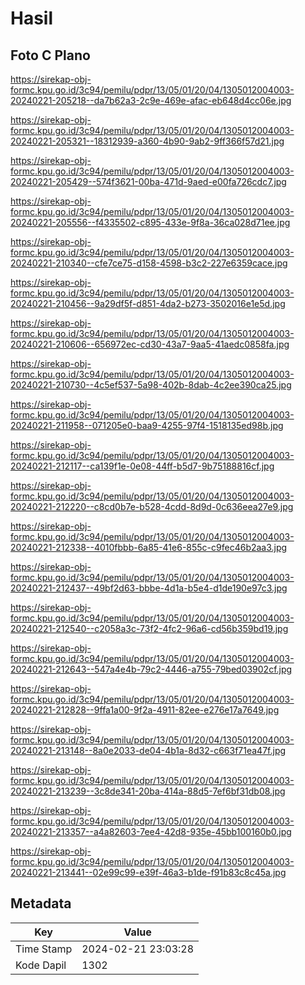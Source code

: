 # Hasil

## Foto C Plano

https://sirekap-obj-formc.kpu.go.id/3c94/pemilu/pdpr/13/05/01/20/04/1305012004003-20240221-205218--da7b62a3-2c9e-469e-afac-eb648d4cc06e.jpg

https://sirekap-obj-formc.kpu.go.id/3c94/pemilu/pdpr/13/05/01/20/04/1305012004003-20240221-205321--18312939-a360-4b90-9ab2-9ff366f57d21.jpg

https://sirekap-obj-formc.kpu.go.id/3c94/pemilu/pdpr/13/05/01/20/04/1305012004003-20240221-205429--574f3621-00ba-471d-9aed-e00fa726cdc7.jpg

https://sirekap-obj-formc.kpu.go.id/3c94/pemilu/pdpr/13/05/01/20/04/1305012004003-20240221-205556--f4335502-c895-433e-9f8a-36ca028d71ee.jpg

https://sirekap-obj-formc.kpu.go.id/3c94/pemilu/pdpr/13/05/01/20/04/1305012004003-20240221-210340--cfe7ce75-d158-4598-b3c2-227e6359cace.jpg

https://sirekap-obj-formc.kpu.go.id/3c94/pemilu/pdpr/13/05/01/20/04/1305012004003-20240221-210456--9a29df5f-d851-4da2-b273-3502016e1e5d.jpg

https://sirekap-obj-formc.kpu.go.id/3c94/pemilu/pdpr/13/05/01/20/04/1305012004003-20240221-210606--656972ec-cd30-43a7-9aa5-41aedc0858fa.jpg

https://sirekap-obj-formc.kpu.go.id/3c94/pemilu/pdpr/13/05/01/20/04/1305012004003-20240221-210730--4c5ef537-5a98-402b-8dab-4c2ee390ca25.jpg

https://sirekap-obj-formc.kpu.go.id/3c94/pemilu/pdpr/13/05/01/20/04/1305012004003-20240221-211958--071205e0-baa9-4255-97f4-1518135ed98b.jpg

https://sirekap-obj-formc.kpu.go.id/3c94/pemilu/pdpr/13/05/01/20/04/1305012004003-20240221-212117--ca139f1e-0e08-44ff-b5d7-9b75188816cf.jpg

https://sirekap-obj-formc.kpu.go.id/3c94/pemilu/pdpr/13/05/01/20/04/1305012004003-20240221-212220--c8cd0b7e-b528-4cdd-8d9d-0c636eea27e9.jpg

https://sirekap-obj-formc.kpu.go.id/3c94/pemilu/pdpr/13/05/01/20/04/1305012004003-20240221-212338--4010fbbb-6a85-41e6-855c-c9fec46b2aa3.jpg

https://sirekap-obj-formc.kpu.go.id/3c94/pemilu/pdpr/13/05/01/20/04/1305012004003-20240221-212437--49bf2d63-bbbe-4d1a-b5e4-d1de190e97c3.jpg

https://sirekap-obj-formc.kpu.go.id/3c94/pemilu/pdpr/13/05/01/20/04/1305012004003-20240221-212540--c2058a3c-73f2-4fc2-96a6-cd56b359bd19.jpg

https://sirekap-obj-formc.kpu.go.id/3c94/pemilu/pdpr/13/05/01/20/04/1305012004003-20240221-212643--547a4e4b-79c2-4446-a755-79bed03902cf.jpg

https://sirekap-obj-formc.kpu.go.id/3c94/pemilu/pdpr/13/05/01/20/04/1305012004003-20240221-212828--9ffa1a00-9f2a-4911-82ee-e276e17a7649.jpg

https://sirekap-obj-formc.kpu.go.id/3c94/pemilu/pdpr/13/05/01/20/04/1305012004003-20240221-213148--8a0e2033-de04-4b1a-8d32-c663f71ea47f.jpg

https://sirekap-obj-formc.kpu.go.id/3c94/pemilu/pdpr/13/05/01/20/04/1305012004003-20240221-213239--3c8de341-20ba-414a-88d5-7ef6bf31db08.jpg

https://sirekap-obj-formc.kpu.go.id/3c94/pemilu/pdpr/13/05/01/20/04/1305012004003-20240221-213357--a4a82603-7ee4-42d8-935e-45bb100160b0.jpg

https://sirekap-obj-formc.kpu.go.id/3c94/pemilu/pdpr/13/05/01/20/04/1305012004003-20240221-213441--02e99c99-e39f-46a3-b1de-f91b83c8c45a.jpg


## Metadata

| Key        | Value               |
| ---------- | ------------------- |
| Time Stamp | 2024-02-21 23:03:28 |
| Kode Dapil | 1302                |



